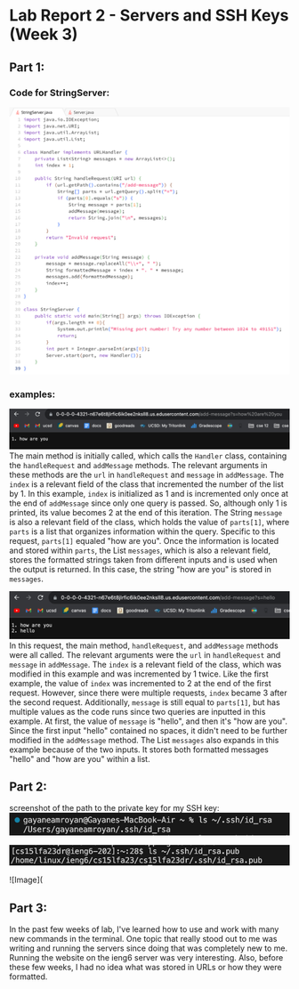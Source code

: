 # Lab Report 2 - Servers and SSH Keys (Week 3)
## Part 1:
### Code for StringServer:
![Image](lab2-code.png)

### examples:
![Image](lab2-ex1.png)
The main method is initially called, which calls the ```Handler``` class, containing the ```handleRequest``` and ```addMessage``` methods. The relevant arguments in these methods are the ```url``` in ```handleRequest``` and ```message``` in ```addMessage```. The ```index``` is a relevant field of the class that incremented the number of the list by 1. In this example, ```index``` is initialized as 1 and is incremented only once at the end of ```addMessage``` since only one query is passed. So, although only 1 is printed, its value becomes 2 at the end of this iteration. The String ```message``` is also a relevant field of the class, which holds the value of ```parts[1]```, where ```parts``` is a list that organizes information within the query. Specific to this request, ```parts[1]``` equaled "how are you". Once the information is located and stored within ```parts```, the List ```messages```, which is also a relevant field, stores the formatted strings taken from different inputs and is used when the output is returned. In this case, the string "how are you" is stored in ```messages```.

![Image](lab2-ex2.png)
In this request, the main method, ```handleRequest```, and ```addMessage``` methods were all called. The relevant arguments were the ```url``` in ```handleRequest``` and ```message``` in ```addMessage```. The ```index``` is a relevant field of the class, which was modified in this example and was incremented by 1 twice. Like the first example, the value of ```index``` was incremented to 2 at the end of the first request. However, since there were multiple requests, ```index``` became 3 after the second request. Additionally, ```message``` is still equal to ```parts[1]```, but has multiple values as the code runs since two queries are inputted in this example. At first, the value of ```message``` is "hello", and then it's "how are you". Since the first input "hello" contained no spaces, it didn't need to be further modified in the ```addMessage``` method. The List ```messages``` also expands in this example because of the two inputs. It stores both formatted messages "hello" and "how are you" within a list.

## Part 2:
screenshot of the path to the private key for my SSH key:
![Image](privateKeySSH.png)

![Image](publicKeySSH.png)

![Image](

## Part 3:
In the past few weeks of lab, I've learned how to use and work with many new commands in the terminal. One topic that really stood out to me was writing and running the servers since doing that was completely new to me. Running the website on the ieng6 server was very interesting. Also, before these few weeks, I had no idea what was stored in URLs or how they were formatted. 
